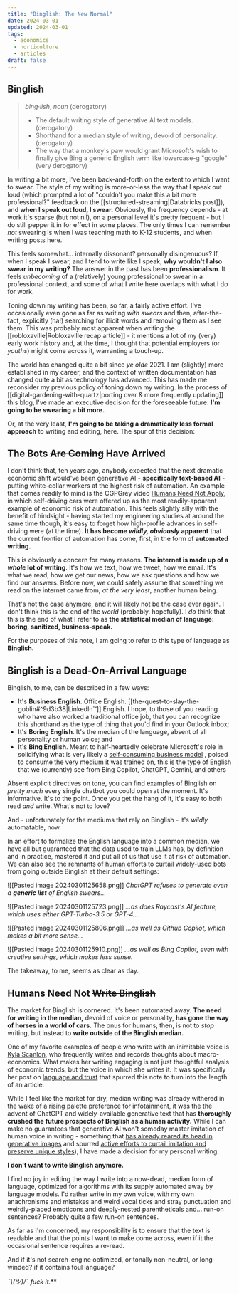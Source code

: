 ```yaml
---
title: "Binglish: The New Normal"
date: 2024-03-01
updated: 2024-03-01
tags:
  - economics
  - horticulture
  - articles
draft: false
---
```

## Binglish
>
> *bing·lish*, *noun* (derogatory)
>
> - The default writing style of generative AI text models. (derogatory)
> - Shorthand for a median style of writing, devoid of personality. (derogatory)
> - The way that a monkey's paw would grant Microsoft's wish to finally give Bing a generic English term like lowercase-g "google" (very derogatory)

In writing a bit more, I've been back-and-forth on the extent to which I want to swear. The style of my writing is more-or-less the way that I speak out loud (which prompted a lot of "couldn't you make this a bit more professional?" feedback on the [[structured-streaming|Databricks post]]), and **when I speak out loud, I swear.** Obviously, the frequency depends - at work it's sparse (but not nil), on a personal level it's pretty frequent - but I do still pepper it in for effect in some places. The only times I can remember *not* swearing is when I was teaching math to K-12 students, and when writing posts here.

This feels somewhat... internally dissonant? personally disingenuous? If, when I speak I swear, and I tend to write like I speak, **why wouldn't I also swear in my writing?** The answer in the past has been **professionalism**. It feels *unbecoming* of a (relatively) young professional to swear in a professional context, and some of what I write here overlaps with what I do for work.

Toning down my writing has been, so far, a fairly active effort. I've occasionally even gone as far as writing *with swears* and then, after-the-fact, explicitly (ha!) searching for illicit words and removing them as I see them. This was probably most apparent when writing the [[robloxaville|Robloxaville recap article]] - it mentions a lot of my (very) early work history and, at the time, I thought that potential employers (or *youths*) might come across it, warranting a touch-up.

The world has changed quite a bit since *ye olde* 2021. I am (slightly) more established in my career, and the context of written documentation has changed quite a bit as technology has advanced. This has made me reconsider my previous policy of toning down my writing. In the process of [[digital-gardening-with-quartz|porting over & more frequently updating]] this blog, I've made an executive decision for the foreseeable future: **I'm going to be swearing a bit more.**

Or, at the very least, **I'm going to be taking a dramatically less formal approach** to writing and editing, here. The spur of this decision:

## The Bots ~~Are Coming~~ Have Arrived

I don't think that, ten years ago, anybody expected that the next dramatic economic shift would've been generative AI - **specifically text-based AI** - putting white-collar workers at the highest risk of automation. An example that comes readily to mind is the CGPGrey video [Humans Need Not Apply](https://www.youtube.com/watch?v=7Pq-S557XQU), in which self-driving cars were offered up as the most readily-apparent example of economic risk of automation. This feels slightly silly with the benefit of hindsight - having started my engineering studies at around the same time though, it's easy to forget how high-profile advances in self-driving were (at the time). **It has become *wildly, obviously* apparent** that the current frontier of automation has come, first, in the form of **automated writing.**

This is obviously a concern for many reasons. **The internet is made up of a *whole* lot of writing**. It's how we text, how we tweet, how we email. It's what we read, how we get our news, how we ask questions and how we find our answers. Before now, we could safely assume that something we read on the internet came from, *at the very least*, another human being.

That's not the case anymore, and it will likely not be the case ever again. I don't think this is the end of the *world* (probably. hopefully). I *do* think that this is the end of what I refer to as **the statistical median of language: boring, sanitized, business-speak.**

For the purposes of this note, I am going to refer to this type of language as **Binglish.**

## Binglish is a Dead-On-Arrival Language

Binglish, to me, can be described in a few ways:

- It's **Business English**. Office English. [[the-quest-to-slay-the-goblin#^9d3b38|LinkedIn™]] English. I hope, to those of you reading who have also worked a traditional office job, that you can recognize this shorthand as the type of thing that you'd find in your Outlook inbox;
- It's **Boring English**. It's the median of the language, absent of all personality or human voice; and
- It's **Bing English**. Meant to half-heartedly celebrate Microsoft's role in solidifying what is very likely a [self-consuming business model](https://www.youtube.com/watch?v=Si_mGxIzHlU) , poised to consume the very medium it was trained on, this is the type of English that we (currently) see from Bing Copilot, ChatGPT, Gemini, and others

Absent explicit directives on tone, you can find examples of Binglish on *pretty much* every single chatbot you could open at the moment. It's informative. It's to the point. Once you get the hang of it, it's easy to both read *and* write. What's not to love?

And - unfortunately for the mediums that rely on Binglish - it's *wildly* automatable, now.

In an effort to formalize the English language into a common median, we have all but guaranteed that the data used to train LLMs has, by definition and in practice, mastered it and put all of us that use it at risk of automation. We can also see the remnants of human efforts to curtail widely-used bots from going outside Binglish at their default settings:

![[Pasted image 20240301125658.png]]
*ChatGPT refuses to generate even a **generic list** of English swears...*

![[Pasted image 20240301125723.png]]
*...as does Raycast's AI feature, which uses either GPT-Turbo-3.5 or GPT-4...*

![[Pasted image 20240301125806.png]]
*...as well as Github Copilot, which makes a bit more sense...*

![[Pasted image 20240301125910.png]]
*...as well as Bing Copilot, even with creative settings, which makes less sense.*

The takeaway, to me, seems as clear as day.

## Humans Need Not ~~Write Binglish~~

The market for Binglish is cornered. It's been automated away. **The need for writing in the median,** devoid of voice or personality, **has gone the way of horses in a world of cars.** The onus for humans, then, is not to *stop* writing, but instead to **write outside of the Binglish median.**

One of my favorite examples of people who write with an inimitable voice is [Kyla Scanlon](https://substack.com/@kyla), who frequently writes and records thoughts about macro-economics. What makes her writing engaging is not just thoughtful analysis of economic trends, but the voice in which she writes it. It was specifically her post on [language and trust](https://kyla.substack.com/p/why-we-dont-trust-each-other-anymore) that spurred this note to turn into the length of an article.

While I feel like the market for dry, median writing was already withered in the wake of a rising palette preference for infotainment, it was the the advent of ChatGPT and widely-available generative text that has **thoroughly crushed the future prospects of Binglish as a human activity.** While I can make no guarantees that generative AI won't someday master imitation of human voice in writing - something that [has already reared its head in generative images](https://www.nytimes.com/2022/12/31/opinion/sarah-andersen-how-algorithim-took-my-work.html) and spurred [active efforts to curtail imitation and preserve unique styles](https://glaze.cs.uchicago.edu/index.html)), I have made a decision for my personal writing:

**I don't want to write Binglish anymore.**

I find no joy in editing the way I write into a now-dead, median form of language, optimized for algorithms with its supply automated away by language models. I'd rather write in my own voice, with my own anachronisms and mistakes and weird vocal ticks and stray punctuation and weirdly-placed emoticons and deeply-nested parentheticals and... run-on sentences? Probably quite a few run-on sentences.

As far as I'm concerned, my responsibility is to ensure that the text is readable and that the points I want to make come across, even if it the occasional sentence requires a re-read.

And if it's not search-engine optimized, or tonally non-neutral, or long-winded? if it contains foul language?

***¯\\*(ツ)*/¯ fuck it.***
